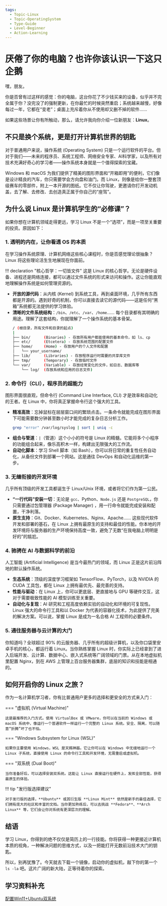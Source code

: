 ```yaml
---
tags:
  - Topic-Linux
  - Topic-OperatingSystem
  - Type-Guide
  - Level-Beginner
  - Action-Learning
---
```


# 厌倦了你的电脑？也许你该认识一下这只企鹅

嘿，朋友。

你是否曾有过这样的感觉：你的电脑，这台你花了不少钱买来的设备，似乎并不完全属于你？没完没了的强制更新，在你最忙的时候突然重启；系统越来越慢，好像每过一年，它都在“变老”；桌面上充斥着你从不使用却又删不掉的软件……

如果这些场景让你有所触动，那么，请允许我向你介绍一位新朋友：**Linux**。

## 不只是换个系统，更是打开计算机世界的钥匙

对于普通用户来说，操作系统 (Operating System) 只是一个运行软件的平台。但对于我们——未来的程序员、系统工程师、网络安全专家、AI科学家，以及所有对技术充满好奇心的学习者——操作系统本身就是一个值得探索的宝藏。

Windows 和 macOS 为我们提供了精美的图形界面和“开箱即用”的便利，它们像是设计精良的汽车，你只需要学会方向盘和油门。而 Linux，则像是给你一整套顶级赛车的零部件，附上一本开源的图纸。它不仅让你驾驶，更邀请你打开发动机盖，去了解、去修改、去创造真正属于你自己的“座驾”。

## 为什么说 Linux 是计算机学生的“必修课”？

如果你想在计算机领域走得更远，学习 Linux 不是一个“选项”，而是一项至关重要的投资。原因如下：

### 1. 透明的内在，让你看透 OS 的本质

在学习操作系统原理、计算机网络这些核心课程时，你是否感觉理论很抽象？Linux 将这些理论活生生地展现在你面前。

!!! declaration "核心哲学：一切皆文件"
    这是 Linux 的核心哲学。无论是硬件设备、进程还是网络连接，都可以通过文件系统的形式来访问和操作。这让你能直观地理解操作系统是如何管理资源的。

* **开放的源代码**：从内核 (Kernel) 到系统工具，再到桌面环境，几乎所有东西都是开源的。遇到好奇的机制，你可以直接去读它的源代码——这是任何“黑箱”系统都无法提供的学习体验。
* **清晰的文件系统结构**：`/bin`、`/etc`、`/var`、`/home`…… 每个目录都有其明确的用途。理解了这套结构，你就理解了一个操作系统的基本骨架。
    ```bash title="Linux 文件系统结构示例 (简化)"
    / (根目录，所有文件和目录的起点)
    |
    ├── bin/      (Binaries) - 存放所有用户都能使用的基本命令，如 ls、cp
    ├── etc/      (Etcetera) - 存放系统范围的配置文件
    ├── home/     (Home) - 存放用户的个人文件和配置
    │   └── your_username/
    ├── lib/      (Libraries) - 存放程序运行时需要的共享库文件
    ├── tmp/      (Temporary) - 存放临时文件
    └── var/      (Variable) - 存放经常变化的文件，如日志、数据库等
        └── log/  (存放系统和应用的日志文件)
    ```

### 2. 命令行（CLI），程序员的超能力

图形界面很直观，但命令行 (Command Line Interface, CLI) 才是效率和自动化的王者。在 Linux 中，你将真正掌握命令行这个强大的工具。

* **精准高效**：忘掉鼠标在层层窗口间的繁琐点击。一条命令就能完成在图形界面下可能需要数分钟甚至数小时才能完成的复杂日志分析工作。
    ```bash title="命令组合示例"
    grep "error" /var/log/syslog | sort | uniq -c
    ```
* **组合与管道**：`|`（管道）这个小小的符号是 Linux 的精髓。它能将多个小程序的功能组合起来，像乐高积木一样，构建出无限强大的工作流。
* **自动化脚本**：学习 Shell 脚本（如 Bash），你可以将日常的重复性任务自动化，从备份文件到部署一个网站。这是通往 DevOps 和自动化运维的第一步。

### 3. 无缝衔接的开发环境

几乎所有顶级的开发工具都诞生于 Linux/Unix 环境，或者将它们作为第一公民。

* **“一行代码”安装一切**：无论是 `gcc`、Python、`Node.js` 还是 `PostgreSQL`，你只需要通过包管理器 (Package Manager) ，用一行命令就能完成安装和配置，干净利落。
* **原生支持**：Git、Docker、Kubernetes、Nginx、Apache…… 这些现代软件开发和部署的基石，在 Linux 上拥有最原生的支持和最佳的性能。你本地的开发环境将与服务器的生产环境保持高度一致，避免了无数“在我电脑上明明是好的”的尴尬。

### 4. 驰骋在 AI 与数据科学的前沿

人工智能 (Artificial Intelligence) 是当今最热门的领域，而 Linux 正是这片前沿阵地的默认操作系统。

* **生态系统**：顶级的深度学习框架如 TensorFlow、PyTorch，以及 NVIDIA 的 CUDA 工具包，都在 Linux 上拥有最优先、最完善的支持。
* **性能与驱动**：在 Linux 上，你可以更底层、更直接地与 GPU 等硬件交互，这对于需要极致性能的 AI 模型训练至关重要。
* **自动化与复现**：AI 研究和工程高度依赖实验的自动化和环境的可复现性。Linux 强大的命令行工具和以 Docker 为代表的容器化技术，为此提供了完美的解决方案。可以说，掌握 Linux 是成为一名合格 AI 工程师的必要条件。

### 5. 通往服务器与云计算的大门

你知道吗？全球超过 90% 的云服务器、几乎所有的超级计算机，以及你口袋里安卓手机的核心，都运行着 Linux。当你熟练掌握 Linux 时，你实际上已经拿到了进入后端开发、云计算、数据中心、嵌入式系统等广阔领域的门票。从在本地虚拟机里配置 Nginx，到在 AWS 上管理上百台服务器集群，底层的知识和技能是相通的。

## 如何开启你的 Linux 之旅？

作为一名计算机学习者，你有比普通用户更多的选择和更安全的方式来入门：

=== "虚拟机 (Virtual Machine)"

    这是最推荐的入门方式。使用 VirtualBox 或 VMware，你可以在当前的 Windows 或 macOS 系统中，像运行一个普通软件一样运行一个完整的 Linux 系统。安全、隔离，可以随意“折腾”坏了也不怕。

=== "Windows Subsystem for Linux (WSL)"

    如果你主要使用 Windows，WSL 是天赐神器。它让你可以在 Windows 中无缝地运行一个 Linux 子系统，直接使用 Linux 的命令行工具和开发环境，无需重启或虚拟机。

=== "双系统 (Dual Boot)"

    当你准备好后，可以选择安装双系统。这能让 Linux 直接运行在硬件上，发挥全部性能，获得最原生的体验。

!!! tip "发行版选择建议"

    对于发行版的选择，**Ubuntu** 或其衍生版 **Linux Mint** 依然是新手的最佳选择，它们拥有庞大的社区和丰富的文档。当你更加熟练后，可以去挑战 **Fedora**、**Arch Linux** 等，它们会让你对系统有更深层次的理解。

## 结语

学习 Linux，你得到的绝不仅仅是简历上的一行技能。你将获得一种更接近计算机本质的视角，一种解决问题的思维方式，以及一把能打开无数前沿技术大门的钥匙。

所以，别再犹豫了。今天就去下载一个镜像，启动你的虚拟机，敲下你的第一个 `ls -la` 吧。这片广阔的新大陆，正等待着你的探索。

## 学习资料补充
[配置Win11+Ubuntu双系统](https://blog.csdn.net/2404_87515476/article/details/144986500?spm=1001.2014.3001.5501)